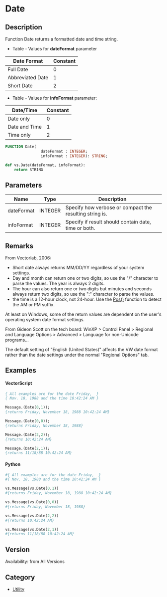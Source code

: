 # Date

## Description
Function Date returns a formatted date and time string.


* Table - Values for **dateFormat** parameter

| Date Format | Constant |
|-------------|----------|
| Full Date | 0 |
| Abbreviated Date | 1 |
| Short Date | 2 |

* Table - Values for **infoFormat** parameter:

| Date/Time | Constant |
|-----------|----------|
| Date only | 0 |
| Date and Time | 1 |
| Time only | 2 |

```pascal
FUNCTION Date(
				dateFormat : INTEGER;
				infoFormat : INTEGER): STRING;
```

```python
def vs.Date(dateFormat, infoFormat):
    return STRING
```

## Parameters
|Name|Type|Description|
|---|---|---|
|dateFormat|INTEGER|Specify how verbose or compact the resulting string is.|
|infoFormat|INTEGER|Specify if result should contain date, time or both.|

## Remarks
From Vectorlab, 2006:
* Short date always returns MM/DD/YY regardless of your system settings.
* Day and month can return one or two digits, so use the "/" character to parse the values. The year is always 2 digits.
* The hour can also return one or two digits but minutes and seconds always return two digits, so use the ":" character to parse the values.
* the time is a 12-hour clock, not 24-hour. Use the [ Pos()](Pos.md) function to detect the AM or PM suffix.

At least on Windows, some of the return values are dependent on the user's operating system date format settings.

From Gideon Scott on the tech board: WinXP &gt; Control Panel &gt; Regional and Language Options &gt; Advanced &gt; Language for non-Unicode programs...

The default setting of "English (United States)" affects the VW date format rather than the date settings under the normal "Regional Options" tab.

## Examples
#### VectorScript ####
```pascal
{ All examples are for the date Friday,  }
{ Nov. 18, 1988 and the time 10:42:24 AM }

Message.(Date(0,1));
{returns Friday, November 18, 1988 10:42:24 AM}

Message.(Date(0,0));
{returns Friday, November 18, 1988}

Message.(Date(2,2));
{returns 10:42:24 AM}

Message.(Date(2,1));
{returns 11/18/88 10:42:24 AM}
```
#### Python ####
```python
#{ All examples are for the date Friday,  }
#{ Nov. 18, 1988 and the time 10:42:24 AM }

vs.Message(vs.Date(0,1))
#{returns Friday, November 18, 1988 10:42:24 AM}

vs.Message(vs.Date(0,0))
#{returns Friday, November 18, 1988}

vs.Message(vs.Date(2,2))
#{returns 10:42:24 AM}

vs.Message(vs.Date(2,1))
#{returns 11/18/88 10:42:24 AM}
```

## Version
Availability: from All Versions

## Category
* [Utility](../Categories/Utility.md)
